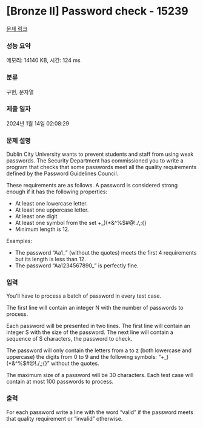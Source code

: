 # [Bronze II] Password check - 15239 

[문제 링크](https://www.acmicpc.net/problem/15239) 

### 성능 요약

메모리: 14140 KB, 시간: 124 ms

### 분류

구현, 문자열

### 제출 일자

2024년 1월 14일 02:08:29

### 문제 설명

<p dir="ltr">Dublin City University wants to prevent students and staff from using weak passwords. The Security Department has commissioned you to write a program that checks that some passwords meet all the quality requirements defined by the Password Guidelines Council.</p>

<p>These requirements are as follows. A password is considered strong enough if it has the following properties:</p>

<ul dir="ltr">
	<li>At least one lowercase letter.</li>
	<li>At least one uppercase letter.</li>
	<li>At least one digit</li>
	<li>At least one symbol from the set +_)(*&^%$#@!./,;{}</li>
	<li>Minimum length is 12.</li>
</ul>

<p>Examples:</p>

<ul dir="ltr">
	<li>The password “Aa1_” (without the quotes) meets the first 4 requirements but its length is less than 12.</li>
	<li>The password “Aa1234567890_” is perfectly fine.</li>
</ul>

### 입력 

 <p dir="ltr">You’ll have to process a batch of password in every test case.</p>

<p dir="ltr">The first line will contain an integer N with the number of passwords to process.</p>

<p dir="ltr">Each password will be presented in two lines. The first line will contain an integer S with the size of the password. The next line will contain a sequence of S characters, the password to check.</p>

<p dir="ltr">The password will only contain the letters from a to z (both lowercase and uppercase) the digits from 0 to 9 and the following symbols: “+_)(*&^%$#@!./,;{}” without the quotes.</p>

<p>The maximum size of a password will be 30 characters. Each test case will contain at most 100 passwords to process.</p>

### 출력 

 <p dir="ltr">For each password write a line with the word “valid” if the password meets that quality requirement or “invalid” otherwise.</p>

